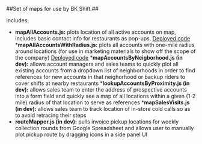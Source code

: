 ##Set of maps for use by BK Shift.##

Includes:


* __mapAllAccounts.js:__ plots location of all active accounts on map, includes basic contact info for restaurants as pop-ups. [Deployed code](http://badidefactory.net/bks/maps/allAccounts)
*__mapAllAccountsWithRadius.js:__ plots all accounts with one-mile radius around locations (for use in marketing materials to show off the scope of the company) [Deployed code](http://badidefactory.net/bks/maps/allAccountsWithRadius)
*__mapAccountsByNeigborhood.js (in dev):__ allows account managers and sales teams to quickly plot all existing accounts from a dropdown list of neighborhoods in order to find references for new accounts in that neighorhood or backup riders to cover shifts at nearby restaurants
*__lookupAccountsByProximity.js (in dev):__ allows sales team to enter the address of prospective accounts into a form field and quickly see a map of all locations within a given (1-2 mile) radius of that location to serve as references
*__mapSalesVisits.js (in dev):__ allows sales team to track location of in-store cold calls so as to avoid retracing their steps
* __routeMapper.js (in dev):__ pulls invoice pickup locations for weekly collection rounds from Google Spreadsheet and allows user to manually plot pickup route by dragging icons in a side panel UI